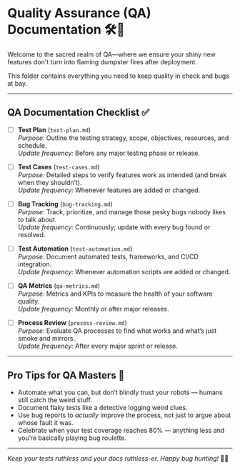 <!--
START OF qa/README.md

Purpose:
Serve as the central guide for Quality Assurance (QA) documentation, processes, and standards for the project.

Update Frequency:
Review quarterly or after any major release, bug surge, or process change.

Location: docs/qa/README.md
-->

# Quality Assurance (QA) Documentation 🛠️🐛

Welcome to the sacred realm of QA—where we ensure your shiny new features don't turn into flaming dumpster fires after deployment.  

This folder contains everything you need to keep quality in check and bugs at bay.

---

## QA Documentation Checklist ✅

- [ ] **Test Plan** (`test-plan.md`)  
  _Purpose:_ Outline the testing strategy, scope, objectives, resources, and schedule.  
  _Update frequency:_ Before any major testing phase or release.

- [ ] **Test Cases** (`test-cases.md`)  
  _Purpose:_ Detailed steps to verify features work as intended (and break when they shouldn’t).  
  _Update frequency:_ Whenever features are added or changed.

- [ ] **Bug Tracking** (`bug-tracking.md`)  
  _Purpose:_ Track, prioritize, and manage those pesky bugs nobody likes to talk about.  
  _Update frequency:_ Continuously; update with every bug found or resolved.

- [ ] **Test Automation** (`test-automation.md`)  
  _Purpose:_ Document automated tests, frameworks, and CI/CD integration.  
  _Update frequency:_ Whenever automation scripts are added or changed.

- [ ] **QA Metrics** (`qa-metrics.md`)  
  _Purpose:_ Metrics and KPIs to measure the health of your software quality.  
  _Update frequency:_ Monthly or after major releases.

- [ ] **Process Review** (`process-review.md`)  
  _Purpose:_ Evaluate QA processes to find what works and what’s just smoke and mirrors.  
  _Update frequency:_ After every major sprint or release.

---

## Pro Tips for QA Masters 🎯

- Automate what you can, but don’t blindly trust your robots — humans still catch the weird stuff.  
- Document flaky tests like a detective logging weird clues.  
- Use bug reports to *actually* improve the process, not just to argue about whose fault it was.  
- Celebrate when your test coverage reaches 80% — anything less and you’re basically playing bug roulette.

---

*Keep your tests ruthless and your docs ruthless-er. Happy bug hunting!* 🐞🔫

<!-- END OF qa/README.md -->
